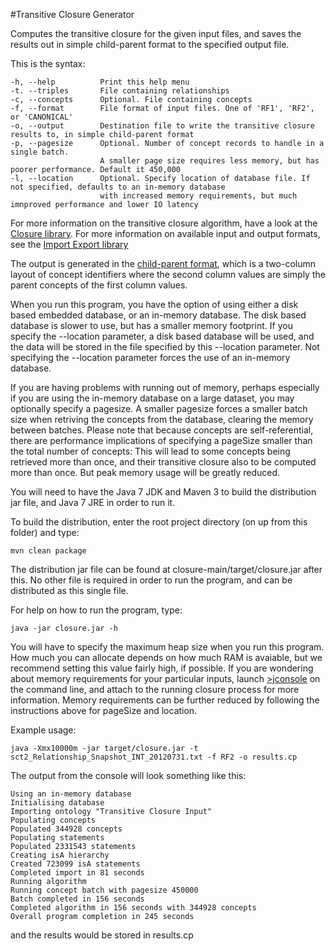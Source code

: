 #Transitive Closure Generator

Computes the transitive closure for the given input files, and saves the results out in simple child-parent format to the specified output file. 

This is the syntax:

    -h, --help          Print this help menu
    -t. --triples       File containing relationships
    -c, --concepts      Optional. File containing concepts
    -f, --format        File format of input files. One of 'RF1', 'RF2', or 'CANONICAL'
    -o, --output        Destination file to write the transitive closure results to, in simple child-parent format
    -p, --pagesize      Optional. Number of concept records to handle in a single batch.
                        A smaller page size requires less memory, but has poorer performance. Default it 450,000
    -l, --location      Optional. Specify location of database file. If not specified, defaults to an in-memory database
                        with increased memory requirements, but much imnproved performance and lower IO latency

For more information on the transitive closure algorithm, have a look at the [Closure library](/lib/closure). For more information on available input and output formats, see the [Import Export library](/lib/importexport)

The output is generated in the [child-parent format](/lib/importexport), which is a two-column layout of concept identifiers where the second column values are simply the parent concepts of the first column values. 

When you run this program, you have the option of using either a disk based embedded database, or an in-memory database.
The disk based database is slower to use, but has a smaller memory footprint. If you specify the --location parameter, a disk based database will be used, and the data will be stored in the file specified by this --location parameter. Not specifying the --location parameter forces the use of an in-memory database.

If you are having problems with running out of memory, perhaps especially if you are using the in-memory database on a large dataset, you may optionally specify a pagesize. A smaller pagesize forces a smaller batch size when retriving the concepts from the database, clearing the memory between batches. Please note that because concepts are self-referential, there are performance implications of specifying a pageSize smaller than the total number of concepts: This will lead to some concepts being retrieved more than once, and their transitive closure also to be computed more than once. But peak memory usage will be greatly reduced.

You will need to have the Java 7 JDK and Maven 3 to build the distribution jar file, and Java 7 JRE in order to run it.

To build the distribution, enter the root project directory (on up from this folder) and type:

    mvn clean package
    
The distribution jar file can be found at closure-main/target/closure.jar after this. No other file is required in order to run the program, and can be distributed as this single file.

For help on how to run the program, type:

    java -jar closure.jar -h
    
You will have to specify the maximum heap size when you run this program. How much you can allocate depends on how much RAM is avaiable, but we recommend setting this value fairly high, if possible. If you are wondering about memory requirements for your particular inputs, launch [>jconsole](http://docs.oracle.com/javase/6/docs/technotes/guides/management/jconsole.html) on the command line, and attach to the running closure process for more information. Memory requirements can be further reduced by following the instructions above for pageSize and location.

Example usage:
    
    java -Xmx10000m -jar target/closure.jar -t sct2_Relationship_Snapshot_INT_20120731.txt -f RF2 -o results.cp

The output from the console will look something like this:

    Using an in-memory database
    Initialising database
    Importing ontology "Transitive Closure Input"
    Populating concepts
    Populated 344928 concepts
    Populating statements
    Populated 2331543 statements
    Creating isA hierarchy
    Created 723099 isA statements
    Completed import in 81 seconds
    Running algorithm
    Running concept batch with pagesize 450000
    Batch completed in 156 seconds
    Completed algorithm in 156 seconds with 344928 concepts
    Overall program completion in 245 seconds

and the results would be stored in results.cp
